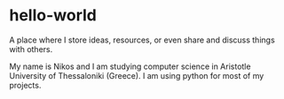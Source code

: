 # hello-world

A place where I store ideas, resources, or even share and discuss things with others.

My name is Nikos and I am studying computer science in Aristotle University of Thessaloniki (Greece).
I am using python for most of my projects.


